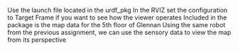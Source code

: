 Use the launch file located in the urdf_pkg
In the RVIZ set the configuration to Target Frame if you want to see how the viewer operates
Included in the package is the map data for the 5th floor of Glennan
Using the same robot from the previous assignment, we can use the sensory data to view the map from its perspective

